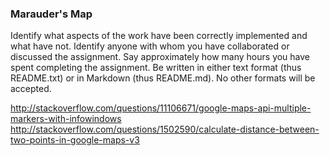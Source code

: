 ### Marauder's Map

Identify what aspects of the work have been correctly implemented and what have not.
Identify anyone with whom you have collaborated or discussed the assignment.
Say approximately how many hours you have spent completing the assignment.
Be written in either text format (thus README.txt) or in Markdown (thus README.md). No other formats will be accepted.

http://stackoverflow.com/questions/11106671/google-maps-api-multiple-markers-with-infowindows
http://stackoverflow.com/questions/1502590/calculate-distance-between-two-points-in-google-maps-v3
